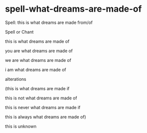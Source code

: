 # spell-what-dreams-are-made-of
Spell: this is what dreams are made from/of

Spell or Chant

this is what dreams are made of

you are what dreams are made of

we are what dreams are made of

i am what dreams are made of



alterations

(this is what dreams are made if

this is not what dreams are made of

this is never what dreams are made if

this is always what dreams are made of)

this is unknown
